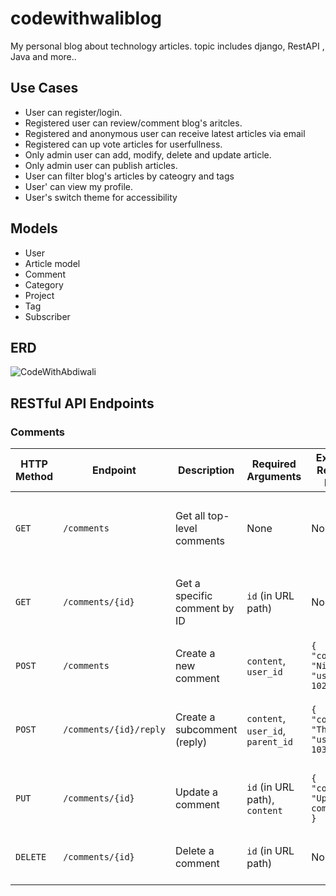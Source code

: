 # codewithwaliblog
My personal blog about technology articles. topic includes django, RestAPI , Java and more..

## Use Cases
- User can register/login.
- Registered user can review/comment blog's aritcles.
- Registered and anonymous user can receive latest articles via email
- Registered can up vote articles for userfullness.
- Only admin user can add, modify, delete and update article.
- Only admin user can publish articles.
- User can filter blog's articles by cateogry and tags
- User' can view my profile.
- User's switch theme for accessibility

## Models
- User
- Article model
- Comment
- Category
- Project
- Tag
- Subscriber

## ERD
![CodeWithAbdiwali](https://github.com/user-attachments/assets/32f49b75-1a23-41fd-b1bc-abf7c124f42a)

## RESTful API Endpoints

### Comments
| HTTP Method | Endpoint                  | Description                          | Required Arguments               | Example Request Body                          | Example Response                              |
|-------------|---------------------------|--------------------------------------|----------------------------------|-----------------------------------------------|-----------------------------------------------|
| `GET`       | `/comments`               | Get all top-level comments           | None                             | None                                          | `[{ "id": 1, "content": "Great post!", "user_id": 101, "subcomments": [...] }]` |
| `GET`       | `/comments/{id}`          | Get a specific comment by ID         | `id` (in URL path)               | None                                          | `{ "id": 1, "content": "Great post!", "user_id": 101, "subcomments": [...] }` |
| `POST`      | `/comments`               | Create a new comment                 | `content`, `user_id`             | `{ "content": "Nice!", "user_id": 102 }`      | `{ "id": 2, "content": "Nice!", "user_id": 102 }` |
| `POST`      | `/comments/{id}/reply`    | Create a subcomment (reply)          | `content`, `user_id`, `parent_id`| `{ "content": "Thanks!", "user_id": 103 }`    | `{ "id": 3, "content": "Thanks!", "user_id": 103, "parent_id": 1 }` |
| `PUT`       | `/comments/{id}`          | Update a comment                     | `id` (in URL path), `content`    | `{ "content": "Updated comment!" }`           | `{ "id": 1, "content": "Updated comment!", "user_id": 101 }` |
| `DELETE`    | `/comments/{id}`          | Delete a comment                     | `id` (in URL path)               | None                                          | `{ "message": "Comment deleted successfully" }` |


    
  
